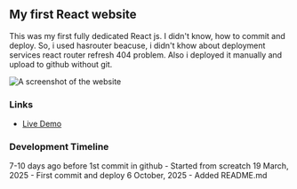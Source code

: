 ## My first React website
This was my first fully dedicated React js. I didn't know, how to commit and deploy. So, i used hasrouter beacuse, i didn't khow about deployment services react router refresh 404 problem. Also i deployed it manually and upload to github without git.

![A screenshot of the website](https://ovikbiswas.wordpress.com/wp-content/uploads/2025/10/my-first-react.png)

### Links
- [Live Demo](https://codeovik-codeoviks-projects.vercel.app/)

### Development Timeline
7-10 days ago before 1st commit in github - Started from screatch
19 March, 2025 - First commit and deploy
6 October, 2025 - Added README.md
